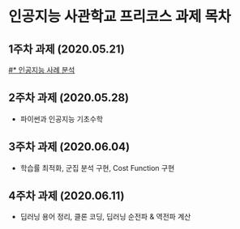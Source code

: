 # 인공지능 사관학교 프리코스 과제 목차

## 1주차 과제 (2020.05.21)

[#* 인공지능 사례 분석](https://github.com/jaeyoung-b/Gwangju-AI/blob/master/week1.ipynb)  

## 2주차 과제 (2020.05.28)

* 파이썬과 인공지능 기초수학

## 3주차 과제 (2020.06.04)

* 학습률 최적화, 군집 분석 구현, Cost Function 구현

## 4주차 과제 (2020.06.11)

* 딥러닝 용어 정리, 클론 코딩, 딥러닝 순전파 & 역전파 계산
